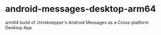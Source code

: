# android-messages-desktop-arm64
arm64 build of chrisknepper's Android Messages as a Cross-platform Desktop App
